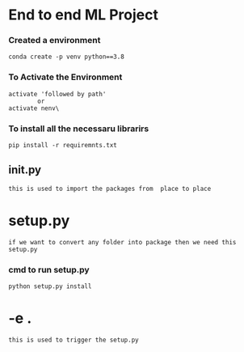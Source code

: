 # End to end ML Project
### Created a environment
```
conda create -p venv python==3.8
```
### To Activate the Environment
```
activate 'followed by path'
        or
activate nenv\
```
### To install all the necessaru librarirs
```
pip install -r requiremnts.txt
```
## __init__.py
```
this is used to import the packages from  place to place
```
# setup.py
```
if we want to convert any folder into package then we need this setup.py
```
### cmd to run setup.py
```
python setup.py install
```

# -e .
```
this is used to trigger the setup.py
```